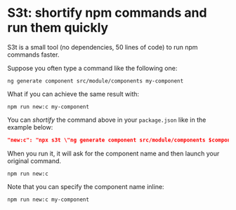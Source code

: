 # S3t: shortify npm commands and run them quickly

S3t is a small tool (no dependencies, 50 lines of code) to run npm commands faster.

Suppose you often type a command like the following one:

```
ng generate component src/module/components my-component
```

What if you can achieve the same result with:

```
npm run new:c my-component  
```

You can _shortify_ the command above in your `package.json` like in the example below:

```json
"new:c": "npx s3t \"ng generate component src/module/components $component\" --"
```

When you run it, it will ask for the component name and then launch your original command.

```
npm run new:c
```

Note that you can specify the component name inline:

```
npm run new:c my-component
```

